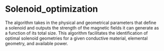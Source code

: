# Solenoid_optimization
The algorithm takes in the physical and geometrical parameters that define a solenoid and outputs the strength of the magnetic fields it can generate as a function of its total size. This algorithm facilitates the identification of optimal solenoid geometries for a given conductive material, elemental geometry, and available power.
